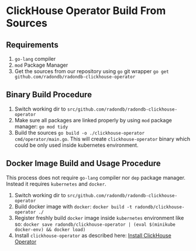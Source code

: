 # ClickHouse Operator Build From Sources

## Requirements 

1. `go-lang` compiler
2. `mod` Package Manager
3. Get the sources from our repository using `go` git wrapper `go get github.com/radondb/radondb-clickhouse-operator`

## Binary Build Procedure

1. Switch working dir to `src/github.com/radondb/radondb-clickhouse-operator`
2. Make sure all packages are linked properly by using `mod` package manager: `go mod tidy`
3. Build the sources `go build -o ./clickhouse-operator cmd/operator/main.go`. This will create `clickhouse-operator` binary which could be only used inside kubernetes environment.

## Docker Image Build and Usage Procedure

This process does not require `go-lang` compiler nor `dep` package manager. Instead it requires `kubernetes` and `docker`.

1. Switch working dir to `src/github.com/radondb/radondb-clickhouse-operator`
2. Build docker image with `docker`: `docker build -t radondb/clickhouse-operator ./`
3. Register freshly build `docker` image inside `kubernetes` environment like so: `docker save radondb/clickhouse-operator | (eval $(minikube docker-env) && docker load)` 
4. Install `clickhouse-operator` as described here: [Install ClickHouse Operator][install] 

[install]: ./operator_installation_details.md